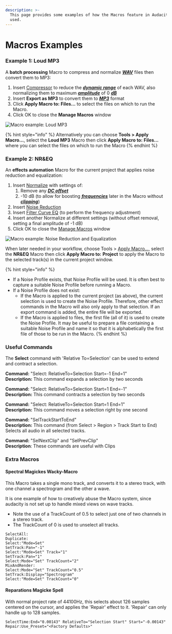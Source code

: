 ```yaml
---
description: >-
  This page provides some examples of how the Macros feature in Audacity can be
  used.
---
```


# Macros Examples

### Example 1: Loud MP3

A **batch processing** Macro to compress and normalize [_**WAV**_](https://manual.audacityteam.org/man/glossary.html#wav) files then convert them to MP3:

1. Insert [Compressor](https://manual.audacityteam.org/man/compressor.html) to reduce the [_**dynamic range**_](https://manual.audacityteam.org/man/glossary.html#dynamic\_range) of each WAV, also normalizing them to maximum [_**amplitude**_](https://manual.audacityteam.org/man/glossary.html#amplitude) of 0 [_**dB**_](https://manual.audacityteam.org/man/glossary.html#decibel)
2. Insert **Export as MP3** to convert them to [_**MP3**_](https://manual.audacityteam.org/man/glossary.html#mp3) format
3. Click **Apply Macro to:** **Files...** to select the files on which to run the Macro.
4. Click OK to close the **Manage Macros** window

![Macro example: Loud MP3](../../.gitbook/assets/macro\_example\_loud\_mp3.png)

{% hint style="info" %}
Alternatively you can choose **Tools > Apply Macro...**, select the **Loud MP3** Macro then click **Apply Macro to:** **Files...** where you can select the files on which to run the Macro
{% endhint %}

### Example 2: NR\&EQ

An **effects automation** Macro for the current project that applies noise reduction and equalization:

1. Insert [Normalize](https://manual.audacityteam.org/man/normalize.html) with settings of:
   1. Remove any [_**DC offset**_](https://manual.audacityteam.org/man/glossary.html#dc\_offset)
   2. \-10 dB (to allow for boosting [_**frequencies**_](https://manual.audacityteam.org/man/glossary.html#frequency) later in the Macro without [_**clipping**_](https://manual.audacityteam.org/man/glossary.html#clipping))
2. Insert [Noise Reduction](https://manual.audacityteam.org/man/noise\_reduction.html)
3. Insert [Filter Curve EQ](https://manual.audacityteam.org/man/filter\_curve\_eq.html) (to perform the frequency adjustment)
4. Insert another Normalize at different settings (without offset removal, setting a final amplitude of -1 dB)
5. Click OK to close the [Manage Macros](../macros/manage-macros.md) window

![Macro example: Noise Reduction and Equalization](../../.gitbook/assets/macro\_example\_nr\_eq.png)

When later needed in your workflow, choose Tools > [Apply Macro...](../macros/macros-palette.md), select the **NR\&EQ** Macro then click **Apply Macro to:** **Project** to apply the Macro to the selected track(s) in the current project window.

{% hint style="info" %}
* If a Noise Profile exists, that Noise Profile will be used. It is often best to capture a suitable Noise Profile before running a Macro.
* If a Noise Profile does not exist:
  * If the Macro is applied to the current project (as above), the current selection is used to create the Noise Profile. Therefore, other effect commands in the Macro will also only apply to that selection. If an export command is added, the entire file will be exported.
  * If the Macro is applied to files, the first file (all of it) is used to create the Noise Profile. It may be useful to prepare a file containing a suitable Noise Profile and name it so that it is alphabetically the first file of those to be run in the Macro.
{% endhint %}

### Useful Commands

The **Select** command with 'Relative To=Selection' can be used to extend and contract a selection.

**Command:** "Select: RelativeTo=Selection Start=-1 End=1"\
**Description:** This command expands a selection by two seconds

**Command:** "Select: RelativeTo=Selection Start=1 End=-1"\
**Description:** This command contracts a selection by two seconds

**Command:** "Select: RelativeTo=Selection Start=1 End=1"\
**Description:** This command moves a selection right by one second

**Command:** "SelTrackStartToEnd"\
**Description:** This command (from Select > Region > Track Start to End) Selects all audio in all selected tracks.

**Command:** "SelNextClip" and "SelPrevClip"\
**Description**: These commands are useful with Clips

### Extra Macros

#### Spectral Magickes Wacky-Macro

This Macro takes a single mono track, and converts it to a stereo track, with one channel a spectrogram and the other a wave.

It is one example of how to creatively abuse the Macro system, since audacity is not set up to handle mixed views on wave tracks.

* Note the use of a TrackCount of 0.5 to select just one of two channels in a stereo track.
* The TrackCount of 0 is used to unselect all tracks.

```
SelectAll:
Duplicate:
Select:"Mode=Set"
SetTrack:Pan="-1"
Select:"Mode=Set" Track="1"
SetTrack:Pan="1"
Select:Mode="Set" TrackCount="2"
MixAndRender:
Select:Mode="Set" TrackCount="0.5"
SetTrack:Display="Spectrogram"
Select:"Mode=Set" TrackCount="0"
```

#### Reparations Magicke Spell

With normal project rate of 44100Hz, this selects about 126 samples centered on the cursor, and applies the 'Repair' effect to it. 'Repair' can only handle up to 128 samples.

```
SelectTime:End="0.00143" RelativeTo="Selection Start" Start="-0.00143"
Repair:Use_Preset="<Factory Defaults>"
```
